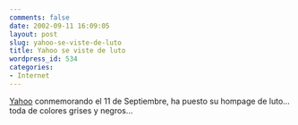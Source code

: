 ```yaml
---
comments: false
date: 2002-09-11 16:09:05
layout: post
slug: yahoo-se-viste-de-luto
title: Yahoo se viste de luto
wordpress_id: 534
categories:
- Internet
---
```


[Yahoo](http://www.yahoo.com/) conmemorando el 11 de Septiembre, ha puesto su hompage de luto… toda de colores grises y negros…




 
